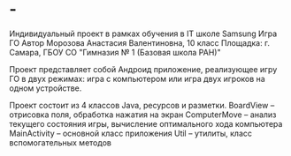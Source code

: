 # -
Индивидуальный проект в рамках обучения в IT школе Samsung
Игра ГО
Автор Морозова Анастасия Валентиновна, 10 класс
Площадка: г. Самара, ГБОУ СО "Гимназия № 1 (Базовая школа РАН)"

Проект представляет собой Андроид приложение, реализующее игру ГО в двух режимах: игра с компьютером или игра двух игроков на одном устройстве.

Проект состоит из 4 классов Java, ресурсов и разметки.
BoardView – отрисовка поля, обработка нажатия на экран
ComputerMove – анализ текущего состояния игры, вычисление оптимального хода компьютера
MainActivity – основной класс приложения
Util – утилиты, класс вспомогательных методов

